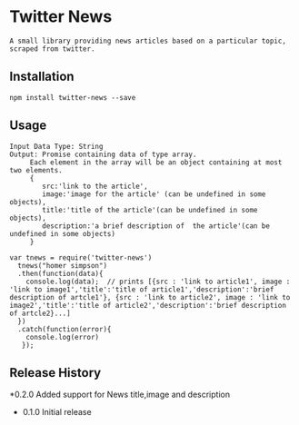 Twitter News
=========

	A small library providing news articles based on a particular topic, scraped from twitter.

## Installation

  	npm install twitter-news --save

## Usage
	Input Data Type: String
	Output: Promise containing data of type array.
		 Each element in the array will be an object containing at most two elements.
		 {
		 	src:'link to the article',
		 	image:'image for the article' (can be undefined in some objects),
		 	title:'title of the article'(can be undefined in some objects),
		 	description:'a brief description of  the article'(can be undefined in some objects)
		 }

	var tnews = require('twitter-news')
	  tnews("homer simpson")
	  .then(function(data){		
	  	console.log(data);	// prints [{src : 'link to article1', image : 'link to image1','title':'title of article1','description':'brief description of artcle1'}, {src : 'link to article2', image : 'link to 										image2','title':'title of article2','description':'brief description of artcle2}...]
	  })
	  .catch(function(error){
	  	console.log(error)
	   });

## Release History

*0.2.0 Added support for News title,image and description
* 0.1.0 Initial release